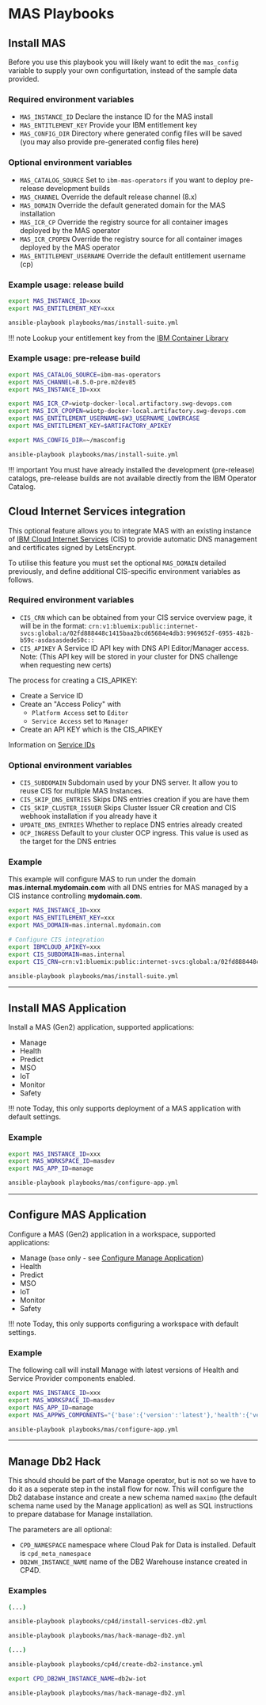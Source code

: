 # MAS Playbooks

## Install MAS
Before you use this playbook you will likely want to edit the `mas_config` variable to supply your own configurtation, instead of the sample data provided.

### Required environment variables
- `MAS_INSTANCE_ID` Declare the instance ID for the MAS install
- `MAS_ENTITLEMENT_KEY` Provide your IBM entitlement key
- `MAS_CONFIG_DIR` Directory where generated config files will be saved (you may also provide pre-generated config files here)

### Optional environment variables
- `MAS_CATALOG_SOURCE` Set to `ibm-mas-operators` if you want to deploy pre-release development builds
- `MAS_CHANNEL` Override the default release channel (8.x)
- `MAS_DOMAIN` Override the default generated domain for the MAS installation
- `MAS_ICR_CP` Override the registry source for all container images deployed by the MAS operator
- `MAS_ICR_CPOPEN` Override the registry source for all container images deployed by the MAS operator
- `MAS_ENTITLEMENT_USERNAME` Override the default entitlement username (cp)

### Example usage: release build

```bash
export MAS_INSTANCE_ID=xxx
export MAS_ENTITLEMENT_KEY=xxx

ansible-playbook playbooks/mas/install-suite.yml
```

!!! note
    Lookup your entitlement key from the [IBM Container Library](https://myibm.ibm.com/products-services/containerlibrary)


### Example usage: pre-release build

```bash
export MAS_CATALOG_SOURCE=ibm-mas-operators
export MAS_CHANNEL=8.5.0-pre.m2dev85
export MAS_INSTANCE_ID=xxx

export MAS_ICR_CP=wiotp-docker-local.artifactory.swg-devops.com
export MAS_ICR_CPOPEN=wiotp-docker-local.artifactory.swg-devops.com
export MAS_ENTITLEMENT_USERNAME=$W3_USERNAME_LOWERCASE
export MAS_ENTITLEMENT_KEY=$ARTIFACTORY_APIKEY

export MAS_CONFIG_DIR=~/masconfig

ansible-playbook playbooks/mas/install-suite.yml
```

!!! important
    You must have already installed the development (pre-release) catalogs, pre-release builds are not available directly from the IBM Operator Catalog.


## Cloud Internet Services integration
This optional feature allows you to integrate MAS with an existing instance of [IBM Cloud Internet Services](https://www.ibm.com/cloud/cloud-internet-services) (CIS) to provide automatic DNS management and certificates signed by LetsEncrypt.

To utilise this feature you must set the optional `MAS_DOMAIN` detailed previously, and define additional CIS-specific environment variables as follows.

### Required environment variables
- `CIS_CRN` which can be obtained from your CIS service overview page, it will be in the format: `crn:v1:bluemix:public:internet-svcs:global:a/02fd888448c1415baa2bcd65684e4db3:9969652f-6955-482b-b59c-asdasasdede50c::`
- `CIS_APIKEY` A Service ID API key with DNS API Editor/Manager access.  Note: (This API key will be stored in your cluster for DNS challenge when requesting new certs)

The process for creating a CIS_APIKEY:
- Create a Service ID
- Create an "Access Policy" with
  - `Platform Access` set to `Editor`
  - `Service Access` set to `Manager`
- Create an API KEY which is the CIS_APIKEY
 
Information on [Service IDs](https://cloud.ibm.com/docs/account?topic=account-serviceids&interface=ui)

### Optional environment variables
- `CIS_SUBDOMAIN` Subdomain used by your DNS server. It allow you to reuse CIS for multiple MAS Instances.
- `CIS_SKIP_DNS_ENTRIES` Skips DNS entries creation if you are have them
- `CIS_SKIP_CLUSTER_ISSUER` Skips Cluster Issuer CR creation and CIS webhook installation if you already have it
- `UPDATE_DNS_ENTRIES` Whether to replace DNS entries already created
- `OCP_INGRESS` Default to your cluster OCP ingress. This value is used as the target for the DNS entries

### Example
This example will configure MAS to run under the domain **mas.internal.mydomain.com** with all DNS entries for MAS managed by a CIS instance controlling **mydomain.com**.

```bash
export MAS_INSTANCE_ID=xxx
export MAS_ENTITLEMENT_KEY=xxx
export MAS_DOMAIN=mas.internal.mydomain.com

# Configure CIS integration
export IBMCLOUD_APIKEY=xxx
export CIS_SUBDOMAIN=mas.internal
export CIS_CRN=crn:v1:bluemix:public:internet-svcs:global:a/02fd888448c1415baa2bcd65684e4db3:9969652f-6955-482b-b59c-asdasasdede50c::

ansible-playbook playbooks/mas/install-suite.yml
```

----


## Install MAS Application
Install a MAS (Gen2) application, supported applications:

- Manage
- Health
- Predict
- MSO
- IoT
- Monitor
- Safety

!!! note
    Today, this only supports deployment of a MAS application with default settings.

### Example
```bash
export MAS_INSTANCE_ID=xxx
export MAS_WORKSPACE_ID=masdev
export MAS_APP_ID=manage

ansible-playbook playbooks/mas/configure-app.yml
```


----


## Configure MAS Application
Configure a MAS (Gen2) application in a workspace, supported applications:

- Manage (`base` only - see [Configure Manage Application](#configure-manage-application))
- Health
- Predict
- MSO
- IoT
- Monitor
- Safety

!!! note
    Today, this only supports configuring a workspace with default settings.

### Example

The following call will install Manage with latest versions of Health and Service Provider components enabled.

```bash
export MAS_INSTANCE_ID=xxx
export MAS_WORKSPACE_ID=masdev
export MAS_APP_ID=manage
export MAS_APPWS_COMPONENTS="{'base':{'version':'latest'},'health':{'version':'latest'},'serviceprovider':{'version':'latest'}}"

ansible-playbook playbooks/mas/configure-app.yml
```

----

## Manage Db2 Hack
This should should be part of the Manage operator, but is not so we have to do it as a seperate step in the install flow for now.  This will configure the Db2 database instance and create a new schema named `maximo` (the default schema name used by the Manage application) as well as SQL instructions to prepare database for Manage installation.

The parameters are all optional:

- `CPD_NAMESPACE` namespace where Cloud Pak for Data is installed. Default is `cpd_meta_namespace`
- `DB2WH_INSTANCE_NAME` name of the DB2 Warehouse instance created in CP4D.

### Examples

```bash
(...)

ansible-playbook playbooks/cp4d/install-services-db2.yml

ansible-playbook playbooks/mas/hack-manage-db2.yml
```

```bash
(...)

ansible-playbook playbooks/cp4d/create-db2-instance.yml

export CPD_DB2WH_INSTANCE_NAME=db2w-iot

ansible-playbook playbooks/mas/hack-manage-db2.yml
```
